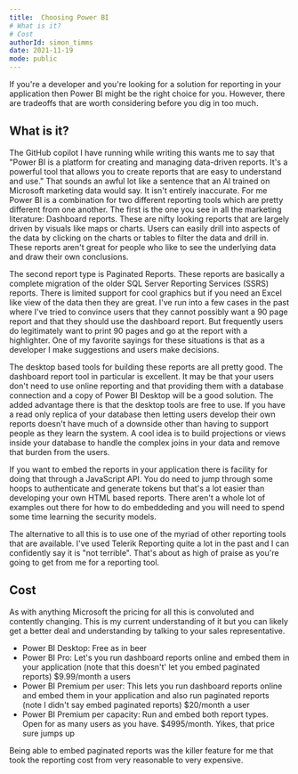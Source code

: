 ```yaml
---
title:  Choosing Power BI
# What is it? 
# Cost 
authorId: simon_timms
date: 2021-11-19
mode: public
---
```




If you're a developer and you're looking for a solution for reporting in your application then Power BI might be the right choice for you. However, there are tradeoffs that are worth considering before you dig in too much. 

## What is it? 

The GitHub copilot I have running while writing this wants me to say that "Power BI is a platform for creating and managing data-driven reports. It's a powerful tool that allows you to create reports that are easy to understand and use." That sounds an awful lot like a sentence that an AI trained on Microsoft marketing data would say. It isn't entirely inaccurate. For me Power BI is a combination for two different reporting tools which are pretty different from one another. The first is the one you see in all the marketing literature: Dashboard reports. These are nifty looking reports that are largely driven by visuals like maps or charts. Users can easily drill into aspects of the data by clicking on the charts or tables to filter the data and drill in. These reports aren't great for people who like to see the underlying data and draw their own conclusions. 

The second report type is Paginated Reports. These reports are basically a complete migration of the older SQL Server Reporting Services (SSRS) reports. There is limited support for cool graphics but if you need an Excel like view of the data then they are great. I've run into a few cases in the past where I've tried to convince users that they cannot possibly want a 90 page report and that they should use the dashboard report. But frequently users do legitimately want to print 90 pages and go at the report with a highlighter. One of my favorite sayings for these situations is that as a developer I make suggestions and users make decisions.

The desktop based tools for building these reports are all pretty good. The dashboard report tool in particular is excellent. It may be that your users don't need to use online reporting and that providing them with a database connection and a copy of Power BI Desktop will be a good solution. The added advantage there is that the desktop tools are free to use. If you have a read only replica of your database then letting users develop their own reports doesn't have much of a downside other than having to support people as they learn the system. A cool idea is to build projections or views inside your database to handle the complex joins in your data and remove that burden from the users.

If you want to embed the reports in your application there is facility for doing that through a JavaScript API. You do need to jump through some hoops to authenticate and generate tokens but that's a lot easier than developing your own HTML based reports. There aren't a whole lot of examples out there for how to do embeddeding and you will need to spend some time learning the security models. 

The alternative to all this is to use one of the myriad of other reporting tools that are available. I've used Telerik Reporting quite a lot in the past and I can confidently say it is "not terrible". That's about as high of praise as you're going to get from me for a reporting tool. 

## Cost 

As with anything Microsoft the pricing for all this is convoluted and contently changing. This is my current understanding of it but  you can likely get a better deal and understanding by talking to your sales representative. 

* Power BI Desktop: Free as in beer
* Power BI Pro: Let's you run dashboard reports online and embed them in your application (note that this doesn't' let you embed paginated reports) $9.99/month a users
* Power BI Premium per user: This lets you run dashboard reports online and embed them in your application and also run paginated reports (note I didn't say embed paginated reports) $20/month a user
* Power BI Premium per capacity: Run and embed both report types. Open for as many users as you have. $4995/month. Yikes, that price sure jumps up

Being able to embed paginated reports was the killer feature for me that took the reporting cost from very reasonable to very expensive. 
